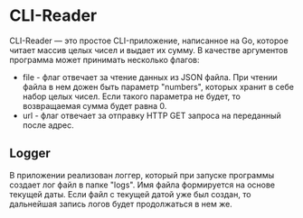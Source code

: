 # CLI-Reader
CLI-Reader — это простое CLI-приложение, написанное на Go, которое читает массив целых чисел и выдает их сумму. В качестве аргументов программа может принимать несколько флагов:
- file - флаг отвечает за чтение данных из JSON файла. При чтении файла в нем дожен быть параметр "numbers", которых хранит в себе набор целых чисел. Если такого параметра не будет, то возвращаемая сумма будет равна 0.
- url - флаг отвечает за отправку HTTP GET запроса на переданный после адрес.

## Logger
В приложении реализован логгер, который при запуске программы создает лог файл в папке "logs". Имя файла формируется на основе текущей даты. Если файл с текущей датой уже был создан, то дальнейшая запись логов будет продолжаться в нем же.
